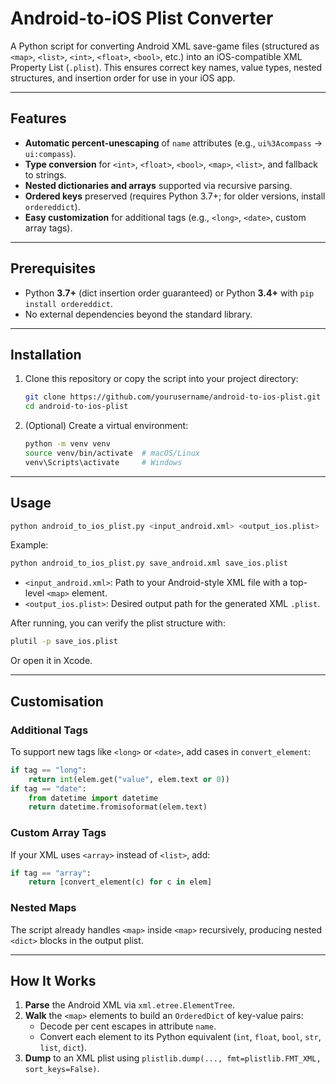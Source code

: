 # Android-to-iOS Plist Converter

A Python script for converting Android XML save-game files (structured as `<map>`, `<list>`, `<int>`, `<float>`, `<bool>`, etc.) into an iOS-compatible XML Property List (`.plist`). This ensures correct key names, value types, nested structures, and insertion order for use in your iOS app.

---

## Features

- **Automatic percent-unescaping** of `name` attributes (e.g., `ui%3Acompass` → `ui:compass`).
- **Type conversion** for `<int>`, `<float>`, `<bool>`, `<map>`, `<list>`, and fallback to strings.
- **Nested dictionaries and arrays** supported via recursive parsing.
- **Ordered keys** preserved (requires Python 3.7+; for older versions, install `ordereddict`).
- **Easy customization** for additional tags (e.g., `<long>`, `<date>`, custom array tags).

---

## Prerequisites

- Python **3.7+** (dict insertion order guaranteed) or Python **3.4+** with `pip install ordereddict`.
- No external dependencies beyond the standard library.

---

## Installation

1. Clone this repository or copy the script into your project directory:
   ```bash
   git clone https://github.com/yourusername/android-to-ios-plist.git
   cd android-to-ios-plist
   ```
2. (Optional) Create a virtual environment:
   ```bash
   python -m venv venv
   source venv/bin/activate  # macOS/Linux
   venv\Scripts\activate     # Windows
   ```

---

## Usage

```bash
python android_to_ios_plist.py <input_android.xml> <output_ios.plist>
```

Example:

```bash
python android_to_ios_plist.py save_android.xml save_ios.plist
```

- `<input_android.xml>`: Path to your Android-style XML file with a top-level `<map>` element.
- `<output_ios.plist>`: Desired output path for the generated XML `.plist`.

After running, you can verify the plist structure with:

```bash
plutil -p save_ios.plist
```

Or open it in Xcode.

---

## Customisation

### Additional Tags

To support new tags like `<long>` or `<date>`, add cases in `convert_element`:

```python
if tag == "long":
    return int(elem.get("value", elem.text or 0))
if tag == "date":
    from datetime import datetime
    return datetime.fromisoformat(elem.text)
```

### Custom Array Tags

If your XML uses `<array>` instead of `<list>`, add:

```python
if tag == "array":
    return [convert_element(c) for c in elem]
```

### Nested Maps

The script already handles `<map>` inside `<map>` recursively, producing nested `<dict>` blocks in the output plist.

---

## How It Works

1. **Parse** the Android XML via `xml.etree.ElementTree`.
2. **Walk** the `<map>` elements to build an `OrderedDict` of key-value pairs:
   - Decode per cent escapes in attribute `name`.
   - Convert each element to its Python equivalent (`int`, `float`, `bool`, `str`, `list`, `dict`).
3. **Dump** to an XML plist using `plistlib.dump(..., fmt=plistlib.FMT_XML, sort_keys=False)`.

